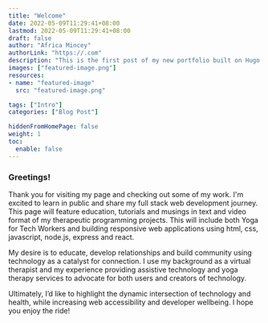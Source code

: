 ```yaml
---
title: "Welcome"
date: 2022-05-09T11:29:41+08:00
lastmod: 2022-05-09T11:29:41+08:00
draft: false
author: "Africa Mincey"
authorLink: "https://.com"
description: "This is the first post of my new portfolio built on Hugo."
images: ["featured-image.png"]
resources:
- name: "featured-image"
  src: "featured-image.png"

tags: ["Intro"]
categories: ["Blog Post"]

hiddenFromHomePage: false
weight: 1
toc:
  enable: false
---
```


### Greetings! 

Thank you for visiting my page and checking out some of my work. I'm excited to learn in public and share my full stack web development journey. This page will feature education, tutorials and musings in text and video format of my therapeutic programming projects. This will include both Yoga for Tech Workers and building responsive web applications using html, css, javascript, node.js, express and react.
 
My desire is to educate, develop relationships and build community using technology as a catalyst for connection. I use my background as a virtual therapist and my experience providing assistive technology and yoga therapy services to advocate for both users and creators of technology. 
 
Ultimately, I’d like to highlight the dynamic intersection of technology and health, while increasing web accessibility and developer wellbeing. 
I hope you enjoy the ride!
